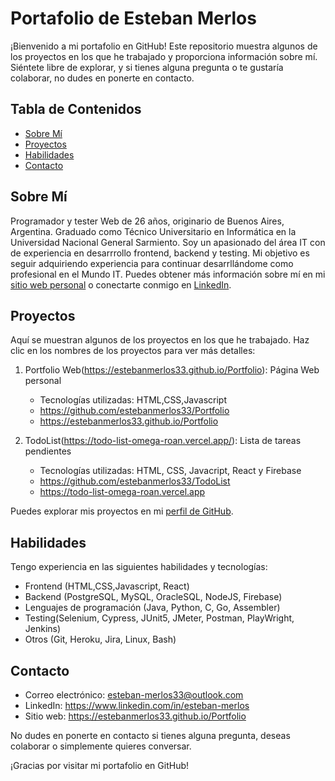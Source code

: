 # Portafolio de Esteban Merlos

¡Bienvenido a mi portafolio en GitHub! Este repositorio muestra algunos de los proyectos en los que he trabajado y proporciona información sobre mí. Siéntete libre de explorar, y si tienes alguna pregunta o te gustaría colaborar, no dudes en ponerte en contacto.

## Tabla de Contenidos
- [Sobre Mí](#sobre-mí)
- [Proyectos](#proyectos)
- [Habilidades](#habilidades)
- [Contacto](#contacto)

## Sobre Mí
Programador y tester Web de 26 años, originario de Buenos Aires, Argentina. Graduado como Técnico Universitario en Informática en la Universidad Nacional General Sarmiento. 
Soy un apasionado del área IT con de experiencia en desarrrollo frontend, backend y testing. Mi objetivo es seguir adquiriendo experiencia para continuar desarrllándome como profesional en el Mundo IT. Puedes obtener más información sobre mí en mi [sitio web personal](https://estebanmerlos33.github.io/Portfolio/) o conectarte conmigo en [LinkedIn](https://www.linkedin.com/in/esteban-merlos).

## Proyectos
Aquí se muestran algunos de los proyectos en los que he trabajado. Haz clic en los nombres de los proyectos para ver más detalles:

1. Portfolio Web(https://estebanmerlos33.github.io/Portfolio): Página Web personal
   - Tecnologías utilizadas: HTML,CSS,Javascript
   - https://github.com/estebanmerlos33/Portfolio
   - https://estebanmerlos33.github.io/Portfolio

2. TodoList(https://todo-list-omega-roan.vercel.app/): Lista de tareas pendientes
   - Tecnologías utilizadas: HTML, CSS, Javacript, React y Firebase
   - https://github.com/estebanmerlos33/TodoList
   - https://todo-list-omega-roan.vercel.app


Puedes explorar mis proyectos en mi [perfil de GitHub](https://github.com/estebanmerlos33).

## Habilidades
Tengo experiencia en las siguientes habilidades y tecnologías:
- Frontend (HTML,CSS,Javascript, React)
- Backend (PostgreSQL, MySQL, OracleSQL, NodeJS, Firebase)
- Lenguajes de programación (Java, Python, C, Go, Assembler)
- Testing(Selenium, Cypress, JUnit5, JMeter, Postman, PlayWright, Jenkins)
- Otros (Git, Heroku, Jira, Linux, Bash)

## Contacto
- Correo electrónico: esteban-merlos33@outlook.com
- LinkedIn: https://www.linkedin.com/in/esteban-merlos
- Sitio web: https://estebanmerlos33.github.io/Portfolio

No dudes en ponerte en contacto si tienes alguna pregunta, deseas colaborar o simplemente quieres conversar.

¡Gracias por visitar mi portafolio en GitHub!
